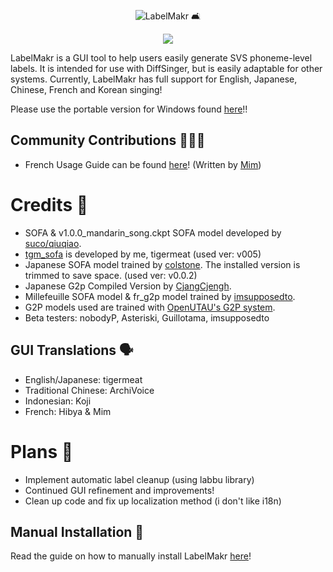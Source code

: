 <p align="center">
  <img src="https://github.com/spicytigermeat/LabelMakr/blob/v030/assets/labelmakr.png" alt="LabelMakr 🛋️">
</p>

<p align="center">
  <img src="https://github.com/spicytigermeat/LabelMakr/assets/103609620/3b482e7e-3f7c-42cf-a562-3ca0fdca2de0">
</p>

LabelMakr is a GUI tool to help users easily generate SVS phoneme-level labels. It is intended for use with DiffSinger, but is easily adaptable for other systems. Currently, LabelMakr has full support for English, Japanese, Chinese, French and Korean singing!

Please use the portable version for Windows found [here](https://github.com/spicytigermeat/LabelMakr/releases/tag/v020)!!

## Community Contributions 🧑‍🤝‍🧑

- French Usage Guide can be found [here](https://utaufrance.com/comment-utiliser-labelmakr/)! (Written by [Mim](https://twitter.com/mimsynth))

# Credits 📰

- SOFA & v1.0.0_mandarin_song.ckpt SOFA model developed by [suco/qiuqiao](https://github.com/qiuqiao/SOFA).
- [tgm_sofa](https://github.com/spicytigermeat/SOFA-Models/releases/tag/v0.0.4) is developed by me, tigermeat (used ver: v005)
- Japanese SOFA model trained by [colstone](https://github.com/colstone/SOFA_Models/releases/tag/JPN-V0.0.2b). The installed version is trimmed to save space. (used ver: v0.0.2)
- Japanese G2p Compiled Version by [CjangCjengh](https://github.com/CjangCjengh/japanese_g2p).
- Millefeuille SOFA model & fr_g2p model trained by [imsupposedto](https://github.com/imsupposedto).
- G2P models used are trained with [OpenUTAU's G2P system](https://github.com/stakira/OpenUtau/tree/master/py).
- Beta testers: nobodyP, Asteriski, Guillotama, imsupposedto

## GUI Translations 🗣️
- English/Japanese: tigermeat
- Traditional Chinese: ArchiVoice
- Indonesian: Koji
- French: Hibya & Mim

# Plans 📝

- Implement automatic label cleanup (using labbu library)
- Continued GUI refinement and improvements!
- Clean up code and fix up localization method (i don't like i18n)

## Manual Installation 🧰

Read the guide on how to manually install LabelMakr [here](https://github.com/spicytigermeat/LabelMakr/blob/main/manual_install_guide.md)!
